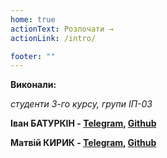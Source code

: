 ```yaml
---
home: true
actionText: Розпочати →
actionLink: /intro/

footer: ""
---
```


**Виконали:**

_студенти 3-го курсу, групи ІП-03_<span padding-right:5em></span>

**Іван БАТУРКІН - [Telegram](https://t.me/analturing), [Github](https://github.com/gurug-prog)**

**Матвій КИРИК - [Telegram](https://t.me/petroshchur), [Github](https://github.com/MatthewKirik)**
